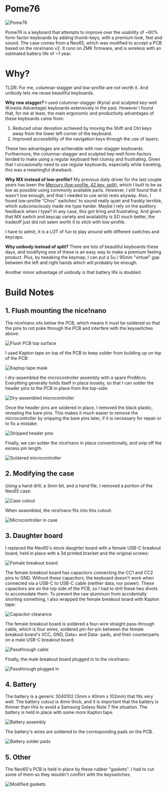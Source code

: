 # Pome76

![Pome76](/images/pome76.jpg)

Pome76 is a keyboard that attempts to improve over the usability of ~60% form-factor keyboards by adding thumb-keys, with a premium look, feel and sound. The case comes from a Neo65, which was modified to accept a PCB based on the nice!nano v2. It runs on ZMK firmware, and is wireless with an estimated battery life of ~1 year.

# Why?

TLDR: For me, columnar-stagger and low-profile are not worth it. And unibody lets me reuse beautiful keyboards.

**Why row stagger?** I used columnar-stagger (Kyria) and sculpted key-well (Kinesis Advantage) keyboards extensively in the past. However I found that, for me at least, the main ergonomic and productivity advantages of these keyboards came from:

1. Reduced ulnar deviation achieved by moving the Shift and Ctrl keys away from the lower left corner of the keyboard.
2. Improved accessibility of the navigation keys through the use of layers.

These two advantages are achievable with row-stagger keyboards. Furthermore, the columnar-stagger and sculpted key-well form-factors tended to make using a regular keyboard feel clumsy and frustrating. Given that I occasionally need to use regular keyboards, especially while traveling, this was a meaningful drawback.

**Why MX instead of low-profile?** My previous daily driver for the last couple years has been the [Mercury (low-profile, 42 key, split)](https://github.com/jmding8/MercuryKeyboard), which I built to be as low as possible using commonly available parts. However, I still found that it wasn't low enough, and that I needed to use wrist rests anyway. Also, I found low-profile "Choc" switches' to sound really quiet and frankly terrible, which subconsciously made me type harder. Maybe I rely on the auditory feedback when I type? In any case, this got tiring and frustrating. And given that MX switch and keycap variety and availability is SO much better, the tradeoff just did not seem worth it to stick with low-profile.

I have to admit, it is a LOT of fun to play around with different switches and keycaps.

**Why unibody instead of split?** There are lots of beautiful keyboards these days, and modifying one of these is an easy way to make a premium feeling product. Plus, by tweaking the keymap, I can put a 5u / 95mm "virtual" gap between the left and right hands which will probably be enough.

Another minor advantage of unibody is that battery life is doubled.

# Build Notes

## 1. Flush mounting the nice!nano

The nice!nano sits below the PCB, which means it must be soldered so that the pins to not poke through the PCB and interfere with the keyswitches above:

![Flush PCB top surface](/images/flushMount1.jpg)

I used Kapton tape on top of the PCB to keep solder from building up on top of the PCB:

![Kaptop tape mask](/images/flushMount2.jpg)

I dry-assembled the microcontroller assembly with a spare ProMicro. Everything generally holds itself in place loosely, so that I can solder the header pins to the PCB in place from the top-side:

![Dry-assembled microcontroller](/images/flushMount3.jpg)

Once the header pins are soldered in place, I removed the black plastic, revealing the bare pins. This makes it much easier to remove the microcontroller by snipping the bare pins later, if it is necessary for repair or to fix a mistake:

![Stripped header pins](/images/flushMount4.jpg)

Finally, we can solder the nice!nano in place conventionally, and snip off the excess pin length.

![Soldered microcontroller](/images/flushMount5.jpg)

## 2. Modifying the case

Using a hand drill, a 3mm bit, and a hand file, I removed a portion of the Neo65 case:

![Case cutout](/images/case1.jpg)

When assembled, the nice!nano fits into this cutout:

![Microcontroller in case](/images/case2.jpg)

## 3. Daughter board

I replaced the Neo65's stock daughter board with a female USB-C breakout board, held in place with a 3d printed bracket and the original screws:

![Female breakout board](/images/usb1.jpg)

The female breakout board has capacitors connecting the CC1 and CC2 pins to GND. Without these capacitors, the keyboard doesn't work when connected via a USB-C to USB-C cable (neither data, nor power). These capacitors are on the top side of the PCB, so I had to drill these two divots to accomodate them. To prevent the raw aluminum from accidentally shorting something, I also wrapped the female breakout board with Kapton tape:

![Capacitor clearance](/images/usb2.jpg)

The female breakout board is soldered a four-wire straight pass-through cable, which is four wires, soldered pin-for-pin between the female breakout board's VCC, GND, Data+ and Data- pads, and their counterparts on a male USB-C breakout board:

![Passthrough cable](/images/usb3.jpg)

Finally, the male breakout board plugged in to the nice!nano:

![Passthrough plugged in](/images/usb4.jpg)

## 4. Battery

The battery is a generic 3040102 (3mm x 40mm x 102mm) that fits very well. The battery cutout is 4mm thick, and it is important that the battery is thinner than this to avoid a Samsung Galaxy Note 7 fire situation. The battery is held in place with some more Kapton tape.

![Battery assembly](/images/battery1.jpg)

The battery's wires are soldered to the corresponding pads on the PCB.

![Battery solder pads](/images/battery2.jpg)

## 5. Other

The Neo65's PCB is held in place by these rubber "gaskets". I had to cut some of them so they wouldn't conflict with the keyswitches.

![Modified gaskets](/images/gasket1.jpg)
